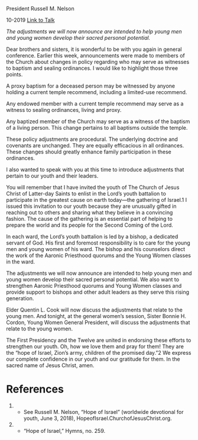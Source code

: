President Russell M. Nelson

10-2019
[Link to Talk](https://www.churchofjesuschrist.org/study/general-conference/2019/10/24nelson?lang=eng)

_The adjustments we will now announce are intended to help young men and young women develop their sacred personal potential._

Dear brothers and sisters, it is wonderful to be with you again in general conference. Earlier this week, announcements were made to members of the Church about changes in policy regarding who may serve as witnesses to baptism and sealing ordinances. I would like to highlight those three points.





A proxy baptism for a deceased person may be witnessed by anyone holding a current temple recommend, including a limited-use recommend.





Any endowed member with a current temple recommend may serve as a witness to sealing ordinances, living and proxy.





Any baptized member of the Church may serve as a witness of the baptism of a living person. This change pertains to all baptisms outside the temple.





These policy adjustments are procedural. The underlying doctrine and covenants are unchanged. They are equally efficacious in all ordinances. These changes should greatly enhance family participation in these ordinances.

I also wanted to speak with you at this time to introduce adjustments that pertain to our youth and their leaders.

You will remember that I have invited the youth of The Church of Jesus Christ of Latter-day Saints to enlist in the Lord’s youth battalion to participate in the greatest cause on earth today—the gathering of Israel.1 I issued this invitation to our youth because they are unusually gifted in reaching out to others and sharing what they believe in a convincing fashion. The cause of the gathering is an essential part of helping to prepare the world and its people for the Second Coming of the Lord.

In each ward, the Lord’s youth battalion is led by a bishop, a dedicated servant of God. His first and foremost responsibility is to care for the young men and young women of his ward. The bishop and his counselors direct the work of the Aaronic Priesthood quorums and the Young Women classes in the ward.

The adjustments we will now announce are intended to help young men and young women develop their sacred personal potential. We also want to strengthen Aaronic Priesthood quorums and Young Women classes and provide support to bishops and other adult leaders as they serve this rising generation.

Elder Quentin L. Cook will now discuss the adjustments that relate to the young men. And tonight, at the general women’s session, Sister Bonnie H. Cordon, Young Women General President, will discuss the adjustments that relate to the young women.

The First Presidency and the Twelve are united in endorsing these efforts to strengthen our youth. Oh, how we love them and pray for them! They are the “hope of Israel, Zion’s army, children of the promised day.”2 We express our complete confidence in our youth and our gratitude for them. In the sacred name of Jesus Christ, amen.

# References
1. - See Russell M. Nelson, “Hope of Israel” (worldwide devotional for youth, June 3, 2018), HopeofIsrael.ChurchofJesusChrist.org.
2. - “Hope of Israel,” Hymns, no. 259.